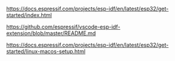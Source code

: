 https://docs.espressif.com/projects/esp-idf/en/latest/esp32/get-started/index.html

https://github.com/espressif/vscode-esp-idf-extension/blob/master/README.md

https://docs.espressif.com/projects/esp-idf/en/latest/esp32/get-started/linux-macos-setup.html
